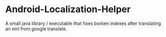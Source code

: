 # Android-Localization-Helper
A small java library / executable that fixes borken indexes after translating an xml from google translate.

